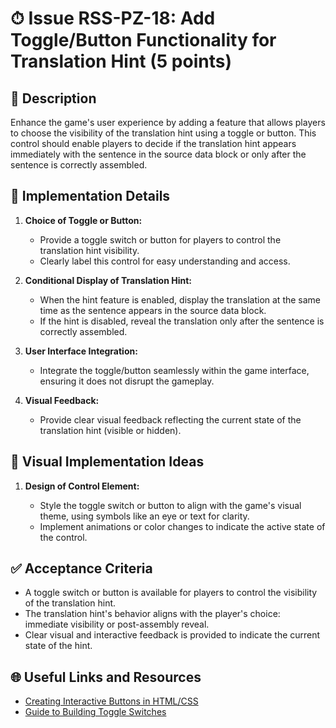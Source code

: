 # ⏱ Issue RSS-PZ-18: Add Toggle/Button Functionality for Translation Hint (5 points)

## 📝 Description

Enhance the game's user experience by adding a feature that allows players to choose the visibility of the translation hint using a toggle or button. This control should enable players to decide if the translation hint appears immediately with the sentence in the source data block or only after the sentence is correctly assembled.

## 🔨 Implementation Details

1. **Choice of Toggle or Button:**

   - Provide a toggle switch or button for players to control the translation hint visibility.
   - Clearly label this control for easy understanding and access.

2. **Conditional Display of Translation Hint:**

   - When the hint feature is enabled, display the translation at the same time as the sentence appears in the source data block.
   - If the hint is disabled, reveal the translation only after the sentence is correctly assembled.

3. **User Interface Integration:**

   - Integrate the toggle/button seamlessly within the game interface, ensuring it does not disrupt the gameplay.

4. **Visual Feedback:**
   - Provide clear visual feedback reflecting the current state of the translation hint (visible or hidden).

## 🎨 Visual Implementation Ideas

1. **Design of Control Element:**

   - Style the toggle switch or button to align with the game's visual theme, using symbols like an eye or text for clarity.
   - Implement animations or color changes to indicate the active state of the control.

## ✅ Acceptance Criteria

- A toggle switch or button is available for players to control the visibility of the translation hint.
- The translation hint's behavior aligns with the player's choice: immediate visibility or post-assembly reveal.
- Clear visual and interactive feedback is provided to indicate the current state of the hint.

## 🌐 Useful Links and Resources

- [Creating Interactive Buttons in HTML/CSS](https://www.w3schools.com/css/css3_buttons.asp)
- [Guide to Building Toggle Switches](https://www.w3schools.com/howto/howto_css_switch.asp)
